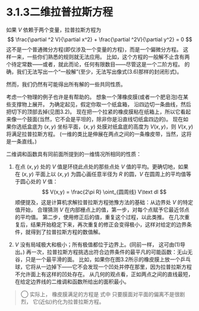 # 3.1.3二维拉普拉斯方程

如果 $V$ 依赖于两个变量，拉普拉斯方程为
$$
  \frac{\partial ^2 V}{\partial x^2} + \frac{\partial ^2V}{\partial y^2}  = 0
$$
这不是一个普通微分方程(即仅涉及一个变量的方程)，而是一个偏微分方程。
这样一来，一些你们熟悉的规则就无法应用。
比如，这个方程的一般解不止含有两个待定常数——或者，就此而论，任何有限数目——尽管这是一个二阶方程。
的确，我们无法写出一个“一般解”(至少，无法写出像式(3.6)那样的封闭形式)。

然而，我们仍然有可能得出所有解的一些共同性质。

考虑一个物理的例子也许是有帮助的。
想象一个薄橡皮膜(或者一个肥皂泡)在某些支撑物上展开。
为确定起见，假定你取一个纸盒箱， 沿四边切一条曲线，然后把切下的顶部去掉(见图3.2)。
现在把一个拉紧的橡皮膜粘在纸箱上，所以它看起来像一个鼓面(当然，它不会是平坦的，除非你是沿直线切纸盒四边的)。
现在如果你选纸盒底为 $(x, y)$ 坐标平面，$(x, y)$ 处膜对纸盒底的高度为 $V(x,y)$，则 $V(x, y)$ 将满足拉普拉斯方程。
(一维的类比是伸展在两点之间的一条橡皮带，当然，这将是一条直线。)

二维调和函数具有同前面所提到的一维情况所相同的性质：

1. 在点 $(x, y)$ 处的 $V$ 值是环绕此点处的那些点处 $V$ 值的平均。更确切地，如果在 $(x, y)$ 平面上以 $(x, y)$ 为圆心画任意半径为 $R$ 的圆，$V$ 在圆周上的平均值等于圆心处的 $V$ 值：
$$
  V(x,y) = \frac{2\pi R} \oint_{圆周线} V\text dl
$$
顺便提及，这是计算机求解拉普拉斯方程弛豫方法的基础：从边界处 $V$ 的特定值开始， 合理猜测 $V$ 在内部栅点上的值，第一步，对每个点赋予它最近邻点的平均值。
第二步，使用修正后的值，重复这个过程，以此类推。
在几次重复后，结果开始稳定下来，再次重复的修正会变得极小，这样对给定的边界条件，就得到了拉普拉斯方程的数值解。

2. $V$ 没有局域极大和极小；所有极值都位于边界上。(同前一样， 这可由(1)导出。)
再一次，拉普拉斯方程挑选出符合边界条件的最平凡的可能函数：无山无谷，只是一个最平滑的面。
比如，如果你在图3.2所示的橡皮膜上放一个乒乓球，它将从一边掉下——它不会发现一个凹处并停在那里，因为拉普拉斯方程不允许面上有这样的凹处存在。
从几何的观点看，正如两点之间的直线最短，在给定边界线的二维调和函数所给出的面积最小。

> ◯ 实际上， 橡皮膜满足的方程是
式中
只要膜面对平面的偏离不是很剧烈， 它(近似)约化为拉普拉斯方程。

